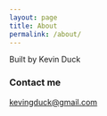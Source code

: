 ```yaml
---
layout: page
title: About
permalink: /about/
---
```


Built by Kevin Duck

### Contact me

[kevingduck@gmail.com](mailto:kevingduck@gmail.com)